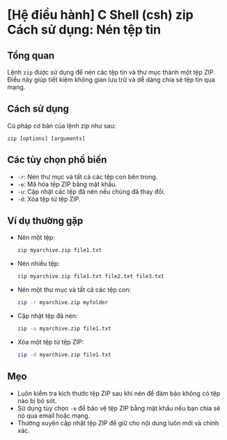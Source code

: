 # [Hệ điều hành] C Shell (csh) zip Cách sử dụng: Nén tệp tin

## Tổng quan
Lệnh `zip` được sử dụng để nén các tệp tin và thư mục thành một tệp ZIP. Điều này giúp tiết kiệm không gian lưu trữ và dễ dàng chia sẻ tệp tin qua mạng.

## Cách sử dụng
Cú pháp cơ bản của lệnh zip như sau:
```
zip [options] [arguments]
```

## Các tùy chọn phổ biến
- `-r`: Nén thư mục và tất cả các tệp con bên trong.
- `-e`: Mã hóa tệp ZIP bằng mật khẩu.
- `-u`: Cập nhật các tệp đã nén nếu chúng đã thay đổi.
- `-d`: Xóa tệp từ tệp ZIP.

## Ví dụ thường gặp
- Nén một tệp:
  ```bash
  zip myarchive.zip file1.txt
  ```

- Nén nhiều tệp:
  ```bash
  zip myarchive.zip file1.txt file2.txt file3.txt
  ```

- Nén một thư mục và tất cả các tệp con:
  ```bash
  zip -r myarchive.zip myfolder
  ```

- Cập nhật tệp đã nén:
  ```bash
  zip -u myarchive.zip file1.txt
  ```

- Xóa một tệp từ tệp ZIP:
  ```bash
  zip -d myarchive.zip file1.txt
  ```

## Mẹo
- Luôn kiểm tra kích thước tệp ZIP sau khi nén để đảm bảo không có tệp nào bị bỏ sót.
- Sử dụng tùy chọn `-e` để bảo vệ tệp ZIP bằng mật khẩu nếu bạn chia sẻ nó qua email hoặc mạng.
- Thường xuyên cập nhật tệp ZIP để giữ cho nội dung luôn mới và chính xác.